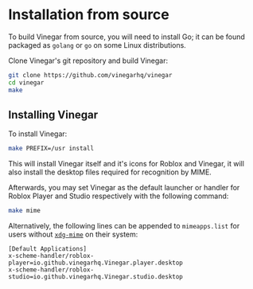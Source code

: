 # Installation from source

To build Vinegar from source, you will need to install Go; it can be found packaged as `golang` or `go` on some Linux distributions.

Clone Vinegar's git repository and build Vinegar:

```sh
git clone https://github.com/vinegarhq/vinegar
cd vinegar
make
```

## Installing Vinegar

To install Vinegar:
```sh
make PREFIX=/usr install
```
This will install Vinegar itself and it's icons for Roblox and Vinegar, it will also install the desktop files required for recognition by MIME.

Afterwards, you may set Vinegar as the default launcher or handler for Roblox Player and Studio respectively with the following command:
```sh
make mime
```

Alternatively, the following lines can be appended to `mimeapps.list` for users without [`xdg-mime`](https://linux.die.net/man/1/xdg-mime) on their system:

```
[Default Applications]
x-scheme-handler/roblox-player=io.github.vinegarhq.Vinegar.player.desktop
x-scheme-handler/roblox-studio=io.github.vinegarhq.Vinegar.studio.desktop
```
